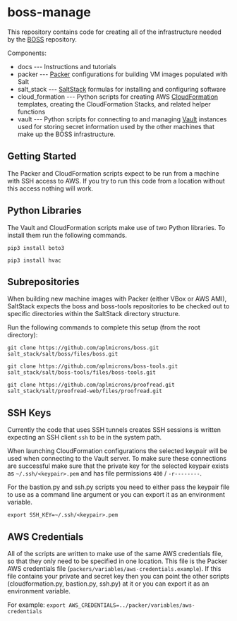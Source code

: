 boss-manage
===========

This repository contains code for creating all of the infrastructure needed by
the [BOSS](https://github.com/aplmicrons/boss) repository.

Components:

 * docs --- Instructions and tutorials
 * packer --- [Packer](https://www.packer.io/) configurations for building VM
              images populated with Salt
 * salt_stack --- [SaltStack](http://saltstack.com/) formulas for installing
                  and configuring software
 * cloud_formation --- Python scripts for creating AWS [CloudFormation](https://aws.amazon.com/cloudformation/)
                       templates, creating the CloudFormation Stacks, and
                       related helper functions
 * vault --- Python scripts for connecting to and managing [Vault](http://www.vaultproject.io/)
             instances used for storing secret information used by the other
             machines that make up the BOSS infrastructure.

## Getting Started

The Packer and CloudFormation scripts expect to be run from a machine with SSH
access to AWS. If you try to run this code from a location without this access
nothing will work.

## Python Libraries

The Vault and CloudFormation scripts make use of two Python libraries. To
install them run the following commands.

`pip3 install boto3`

`pip3 install hvac`

## Subrepositories

When building new machine images with Packer (either VBox or AWS AMI),
SaltStack expects the boss and boss-tools repositories to be checked
out to specific directories within the SaltStack directory structure.

Run the following commands to complete this setup (from the root
directory):

`git clone https://github.com/aplmicrons/boss.git salt_stack/salt/boss/files/boss.git`

`git clone https://github.com/aplmicrons/boss-tools.git salt_stack/salt/boss-tools/files/boss-tools.git`

`git clone https://github.com/aplmicrons/proofread.git salt_stack/salt/proofread-web/files/proofread.git`

## SSH Keys

Currently the code that uses SSH tunnels creates SSH sessions is written
expecting an SSH client `ssh` to be in the system path.

When launching CloudFormation configurations the selected keypair will be used
when connecting to the Vault server. To make sure these connections are
successful make sure that the private key for the selected keypair exists as
`~/.ssh/<keypair>.pem` and has file permissions `400` / `-r--------`.

For the bastion.py and ssh.py scripts you need to either pass the keypair
file to use as a command line argument or you can export it as an environment
variable.

`export SSH_KEY=~/.ssh/<keypair>.pem`

## AWS Credentials

All of the scripts are written to make use of the same AWS credentials file,
so that they only need to be specified in one location. This file is the Packer
AWS credentials file (`packers/variables/aws-credentials.example`). If this
file contains your private and secret key then you can point the other scripts
(cloudformation.py, bastion.py, ssh.py) at it or you can export it as an
environment variable.

For example: `export AWS_CREDENTIALS=../packer/variables/aws-credentials`